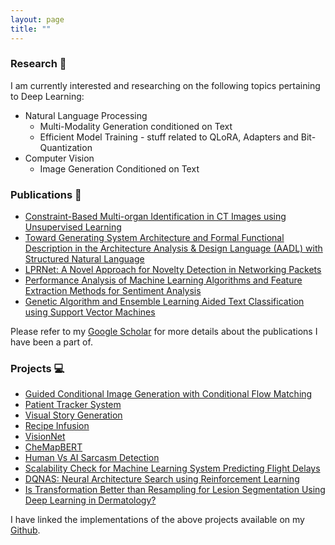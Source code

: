 ```yaml
---
layout: page
title: ""
---
```


### Research 🔎
I am currently interested and researching on the following topics pertaining to Deep Learning:
* Natural Language Processing
   * Multi-Modality Generation conditioned on Text
   * Efficient Model Training - stuff related to QLoRA, Adapters and Bit-Quantization
* Computer Vision
   * Image Generation Conditioned on Text  

### Publications 📝
* [Constraint-Based Multi-organ Identification in CT Images using Unsupervised Learning](https://ieeexplore.ieee.org/document/10398918)
* [Toward Generating System Architecture and Formal Functional Description in the Architecture Analysis & Design Language (AADL) with Structured Natural Language](https://asmedigitalcollection.asme.org/IDETC-CIE/proceedings-abstract/IDETC-CIE2022/86212/V002T02A077/1150294)
* [LPRNet: A Novel Approach for Novelty Detection in Networking Packets](https://thesai.org/Publications/ViewPaper?Volume=13&Issue=2&Code=IJACSA&SerialNo=13)
* [Performance Analysis of Machine Learning Algorithms and Feature Extraction Methods for Sentiment Analysis](https://ieeexplore.ieee.org/document/9633882)
* [Genetic Algorithm and Ensemble Learning Aided Text Classification using Support Vector Machines](https://thesai.org/Downloads/Volume12No8/Paper_30-Genetic_Algorithm_and_Ensemble_Learning_Aided.pdf)

Please refer to my [Google Scholar](https://scholar.google.com/citations?user=xjb7cRcAAAAJ&hl=en) for more details about the publications I have been a part of. 


### Projects 💻
- [Guided Conditional Image Generation with Conditional Flow Matching](https://github.com/Anshumaan-Chauhan02/Guided-Flow-Matching)
- [Patient Tracker System](https://github.com/Anshumaan-Chauhan02/PatientTrackerSystem)
- [Visual Story Generation](https://github.com/Anshumaan-Chauhan02/VST/tree/main) 
- [Recipe Infusion](https://github.com/Anshumaan-Chauhan02/Recipe-Infusion) 
- [VisionNet](https://github.com/Anshumaan-Chauhan02/VisionNet) 
- [CheMapBERT](https://github.com/Anshumaan-Chauhan02/CheMapBERT) 
- [Human Vs AI Sarcasm Detection](https://github.com/Anshumaan-Chauhan02/HumanVsAI-Sarcasm-Detection) 
- [Scalability Check for Machine Learning System Predicting Flight Delays](https://github.com/Anshumaan-Chauhan02/Scalability-Check-for-Machine-Learning-System-Predicting-Flight-Delays) 
- [DQNAS: Neural Architecture Search using Reinforcement Learning](https://github.com/Anshumaan-Chauhan02/DQNAS) 
- [Is Transformation Better than Resampling for Lesion Segmentation Using Deep Learning in Dermatology?](https://papers.ssrn.com/sol3/papers.cfm?abstract_id=4015031)

I have linked the implementations of the above projects available on my [Github](https://github.com/Anshumaan-Chauhan02).
